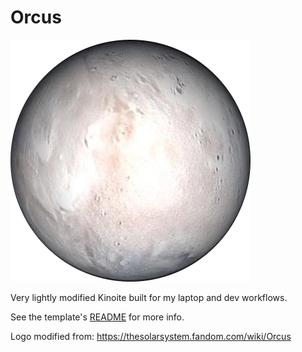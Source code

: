 # Orcus

![Orcus](system_files/usr/share/pixmaps/orcus.png)

Very lightly modified Kinoite built for my laptop and dev workflows.

See the template's [README](docs/README.md) for more info.

Logo modified from: https://thesolarsystem.fandom.com/wiki/Orcus
